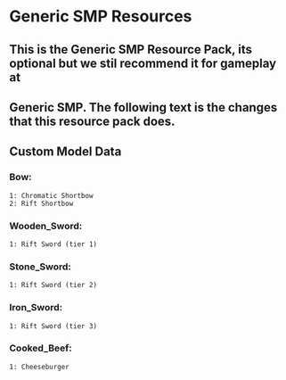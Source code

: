 # Generic SMP Resources

## This is the Generic SMP Resource Pack, its optional but we stil recommend it for gameplay at
## Generic SMP. The following text is the changes that this resource pack does.

## Custom Model Data

### Bow:
```
1: Chromatic Shortbow
2: Rift Shortbow
```

### Wooden_Sword:
```
1: Rift Sword (tier 1)
```

### Stone_Sword:
```
1: Rift Sword (tier 2)
```

### Iron_Sword:
```
1: Rift Sword (tier 3)
```

### Cooked_Beef:
```
1: Cheeseburger
```
